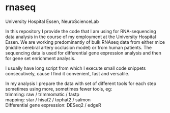 # rnaseq
University Hospital Essen, NeuroScienceLab

In this repository I provide the code that I am using for RNA-sequencing data analysis in the course of my employment at the University Hospital Essen. We are working predominantly of bulk RNAseq data from either mice (middle cerebral artery occlusion model) or from human patients. The sequencing data is used for differential gene expression analysis and then for gene set enrichment analysis. 

I usually have long script from which I execute small code snippets consecutively, cause I find it convenient, fast and versatile. 

In my analysis I prepare the data with set of different tools for each step sometimes using more, sometimes fewer tools, eg:<br />
trimming: raw / trimmomatic / fastp<br />
mapping: star / hisat2 / tophat2 / salmon<br/>
Differential gene expression: DESeq2 / edgeR<br />
